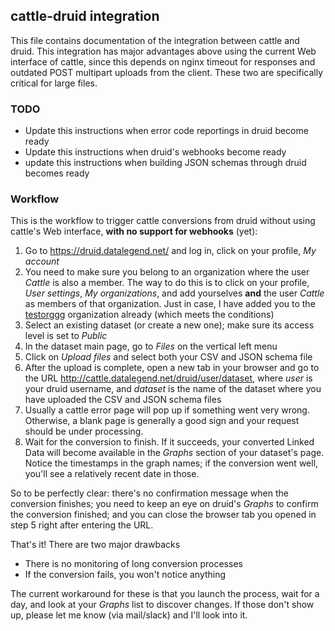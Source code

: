 ## cattle-druid integration

This file contains documentation of the integration between cattle and druid. This integration has major advantages above using the current Web interface of cattle, since this depends on nginx timeout for responses and outdated POST multipart uploads from the client. These two are specifically critical for large files.

### TODO
- Update this instructions when error code reportings in druid become ready
- Update this instructions when druid's webhooks become ready
- update this instructions when building JSON schemas through druid becomes ready

### Workflow

This is the workflow to trigger cattle conversions from druid without using cattle's Web interface, **with no support for webhooks** (yet):

1. Go to https://druid.datalegend.net/ and log in, click on your profile, *My account*
2. You need to make sure you belong to an organization where the user *Cattle* is also a member. The way to do this is to click on your profile, *User settings*, *My organizations*, and add yourselves **and** the user *Cattle* as members of that organization. Just in case, I have added you to the [testorggg](https://druid.datalegend.net/testorggg) organization already (which meets the conditions)
2. Select an existing dataset (or create a new one); make sure its access level is set to *Public*
3. In the dataset main page, go to *Files* on the vertical left menu
4. Click on *Upload files* and select both your CSV and JSON schema file
5. After the upload is complete, open a new tab in your browser and go to the URL http://cattle.datalegend.net/druid/user/dataset, where *user* is your druid username, and *dataset* is the name of the dataset where you have uploaded the CSV and JSON schema files
6. Usually a cattle error page will pop up if something went very wrong. Otherwise, a blank page is generally a good sign and your request should be under processing.
7. Wait for the conversion to finish. If it succeeds, your converted Linked Data will become available in the *Graphs* section of your dataset's page. Notice the timestamps in the graph names; if the conversion went well, you'll see a relatively recent date in those.

So to be perfectly clear: there's no confirmation message when the conversion finishes; you need to keep an eye on druid's *Graphs* to confirm the conversion finished; and you can close the browser tab you opened in step 5 right after entering the URL.

That's it! There are two major drawbacks

- There is no monitoring of long conversion processes
- If the conversion fails, you won't notice anything

The current workaround for these is that you launch the process, wait for a day, and look at your *Graphs* list to discover changes. If those don't show up, please let me know (via mail/slack) and I'll look into it.
